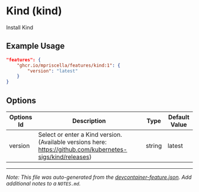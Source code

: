 
# Kind (kind)

Install Kind

## Example Usage

```json
"features": {
    "ghcr.io/mpriscella/features/kind:1": {
        "version": "latest"
    }
}
```

## Options

| Options Id | Description | Type | Default Value |
|-----|-----|-----|-----|
| version | Select or enter a Kind version. (Available versions here: https://github.com/kubernetes-sigs/kind/releases) | string | latest |



---

_Note: This file was auto-generated from the [devcontainer-feature.json](https://github.com/mpriscella/features/blob/main/src/kind/devcontainer-feature.json).  Add additional notes to a `NOTES.md`._
